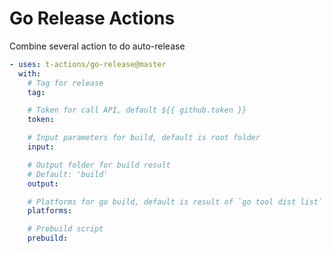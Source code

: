 # Go Release Actions

Combine several action to do auto-release

```yml
- uses: t-actions/go-release@master
  with:
    # Tag for release
    tag:

    # Token for call API, default ${{ github.token }}
    token:

    # Input parameters for build, default is root folder
    input:

    # Output folder for build result
    # Default: 'build'
    output:

    # Platforms for go build, default is result of `go tool dist list`
    platforms:

    # Prebuild script
    prebuild:
```
